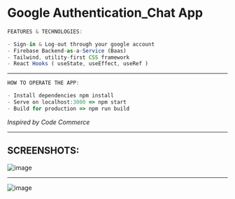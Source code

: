 # Google Authentication_Chat App


```ts
FEATURES & TECHNOLOGIES:

- Sign-in & Log-out through your google account
- Firebase Backend-as-a-Service (Baas)
- Tailwind, utility-first CSS framework
- React Hooks ( useState, useEffect, useRef )

```

<hr>

```ts
HOW TO OPERATE THE APP:

- Install dependencies npm install
- Serve on localhost:3000 => npm start
- Build for production => npm run build

```

*Inspired by Code Commerce*

<hr>

## SCREENSHOTS:

![image](https://user-images.githubusercontent.com/90147636/190183478-0b3c77a3-f291-4b34-b1c0-919cafda8958.png)

<hr>

![image](https://user-images.githubusercontent.com/90147636/190183513-45be51b0-2d77-42db-9b5a-9ba72eea98f5.png)
